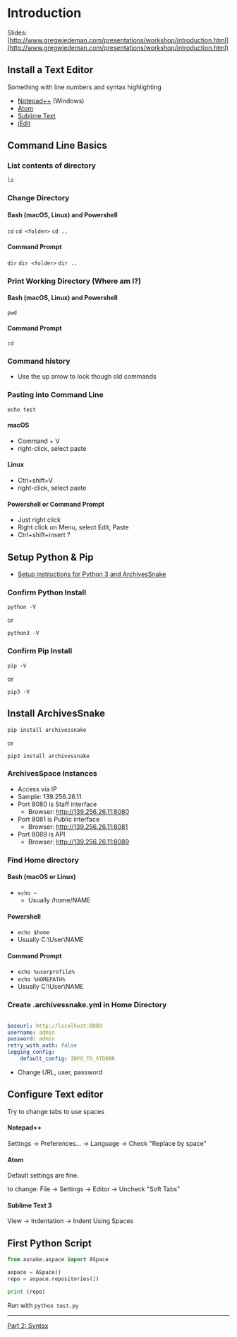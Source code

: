 # Introduction

Slides: [http://www.gregwiedeman.com/presentations/workshop/introduction.html](http://www.gregwiedeman.com/presentations/workshop/introduction.html)

## Install a Text Editor

Something with line numbers and syntax highlighting

* [Notepad++](https://notepad-plus-plus.org/download/v7.7.html) (Windows)
* [Atom](https://atom.io/)
* [Sublime Text](https://www.sublimetext.com/3)
* [jEdit](http://www.jedit.org/)

## Command Line Basics

### List contents of directory

`ls`

### Change Directory

#### Bash (macOS, Linux) and Powershell

`cd`
`cd <folder>`
`cd ..`

#### Command Prompt

`dir`
`dir <folder>`
`dir ..`

### Print Working Directory (Where am I?)

#### Bash (macOS, Linux) and Powershell

`pwd`

#### Command Prompt

`cd`

### Command history

* Use the up arrow to look though old commands

### Pasting into Command Line

`echo test`

#### macOS

* Command + V
* right-click, select paste

#### Linux

* Ctrl+shift+V
* right-click, select paste

#### Powershell or Command Prompt

* Just right click
* Right click on Menu, select Edit, Paste
* Ctrl+shift+insert ?

## Setup Python & Pip

* [ Setup instructions for Python 3 and ArchivesSnake](install.md)

### Confirm Python Install

`python -V`

or

`python3 -V`

### Confirm Pip Install

`pip -V`

or

`pip3 -V`

## Install ArchivesSnake

`pip install archivessnake`

or

`pip3 install archivessnake`

### ArchivesSpace Instances

* Access via IP
* Sample: 139.256.26.11
* Port 8080 is Staff interface
	* Browser: http://139.256.26.11:8080
* Port 8081 is Public interface
	* Browser: http://139.256.26.11:8081
* Port 8089 is API
	* Browser: http://139.256.26.11:8089

### Find Home directory

#### Bash (macOS or Linux)

* `echo ~`
	* Usually /home/NAME

#### Powershell

* `echo $home`
* Usually C:\User\NAME

#### Command Prompt

* `echo %userprofile%`
* `echo %HOMEPATH%`
* Usually C:\User\NAME

### Create .archivessnake.yml in Home Directory

```yml

baseurl: http://localhost:8089
username: admin
password: admin
retry_with_auth: false
logging_config:
    default_config: INFO_TO_STDERR

```

* Change URL, user, password

## Configure Text editor

Try to change tabs to use spaces

#### Notepad++

Settings -> Preferences... -> Language -> Check "Replace by space"

#### Atom

Default settings are fine.

to change: File -> Settings -> Editor -> Uncheck "Soft Tabs"

#### Sublime Text 3

View -> Indentation -> Indent Using Spaces

## First Python Script

```python
from asnake.aspace import ASpace

aspace = ASpace()
repo = aspace.repositories(2)

print (repo)

```

Run with `python test.py`

---

[Part 2: Syntax](syntax.md)

